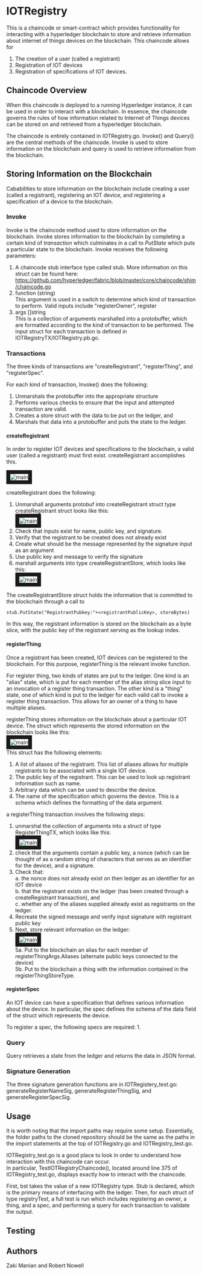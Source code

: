 # IOTRegistry

This is a chaincode or smart-contract which provides functionality for interacting with a hyperledger blockchain to store and retrieve information about internet of things devices on the blockchain. This chaincode allows for 
1. The creation of a user (called a registrant)
2. Registration of IOT devices
3. Registration of specifications of IOT devices.  


## Chaincode Overview

When this chaincode is deployed to a running Hyperledger instance, it can be used in order to interact with a blockchain. In essence, the chaincode governs the rules of how information related to Internet of Things devices can be stored on and retrieved from a hyperledger blockchain.  
  
The chaincode is entirely contained in IOTRegistry.go. Invoke() and Query() are the central methods of the chaincode. Invoke is used to store information on the blockchain and query is used to retrieve information from the blockchain.  

## Storing Information on the Blockchain

Cababilities to store information on the blockchain include creating a user (called a registrant), registering an IOT device, and registering a specification of a device to the blockchain.  

### Invoke

Invoke is the chaincode method used to store information on the blockchain. Invoke stores information to the blockchain by completing a certain kind of *transaction* which culminates in a call to *PutState* which puts a particular state to the blockchain. Invoke receives the following parameters:
1. A chaincode stub interface type called stub. More information on this struct can be found here: https://github.com/hyperledger/fabric/blob/master/core/chaincode/shim/chaincode.go
2. function (string)  
This argument is used in a switch to determine which kind of transaction to perform. Valid inputs include "registerOwner", register  
3. args []string  
This is a collection of arguments marshalled into a protobuffer, which are formatted according to the kind of transaction to be performed. The input struct for each transaction is defined in IOTRegistryTX/IOTRegistry.pb.go.  

### Transactions
The three kinds of transactions are "createRegistrant", "registerThing", and "registerSpec".  

For each kind of transaction, Invoke() does the following:  
1. Unmarshals the protobuffer into the appropriate structure  
2. Performs various checks to ensure that the input and attempted transaction are valid.  
3. Creates a store struct with the data to be put on the ledger, and  
4. Marshals that data into a protobuffer and puts the state to the ledger.  

#### createRegistrant
In order to register IOT devices and specifications to the blockchain, a valid user (called a registrant) must first exist. createRegistrant accomplishes this.    

<img src="https://github.com/InternetofTrustedThings/IOTRegistry/blob/master/images/createRegistrant.png" 
alt="main" border="10"/>

createRegistrant does the following:
1. Unmarshall arguments protobuf into createRegistrant struct type
	createRegistrant struct looks like this:  
<img src="https://github.com/InternetofTrustedThings/IOTRegistry/blob/master/images/createRegistrantTX.png" 
alt="main" border="10"/>
2. Check that inputs exist for name, public key, and signature.
3. Verify that the registrant to be created does not already exist
4. Create what should be the message represented by the signature input as an argument
5. Use public key and message to verify the signature
6. marshall arguments into type createRegistrantStore, which looks like this:  
<img src="https://github.com/InternetofTrustedThings/IOTRegistry/blob/master/images/createRegistrantStore.png" 
alt="main" border="10"/>  

The createRegistrantStore struct holds the information that is committed to the blockchain through a call to 
```
stub.PutState("RegistrantPubkey:"+<registrantPublicKey>, storeBytes)
```
In this way, the registrant information is stored on the blockchain as a byte slice, with the public key of the registrant serving as the lookup index.  

#### registerThing

Once a registrant has been created, IOT devices can be registered to the blockchain. For this purpose, registerThing is the relevant invoke function.

For register thing, two kinds of states are put to the ledger. One kind is an "alias" state, which  is put for each member of the alias string slice input to an invocation of a register thing transaction. The other kind is a "thing" state, one of which kind is put to the ledger for each valid call to invoke  a register thing transaction. This allows for an owner of a thing to have multiple aliases.  

registerThing stores information on the blockchain about a particular IOT device. The struct which represents the stored information on the blockchain looks like this:  
<img src="https://github.com/InternetofTrustedThings/IOTRegistry/blob/master/images/registerThingStore.png" 
alt="main" border="10"/>  
This struct has the following elements:
1. A list of aliases of the registrant. This list of aliases allows for multiple registrants to be associated with a single IOT device.
2. The public key of the registrant. This can be used to look up registrant information such as name.
3. Arbitrary data which can be used to describe the device.
4. The name of the specification which governs the device. This is a schema which defines the formatting of the data argument.

a registerThing transaction involves the following steps:
1. unmarshal the collection of arguments into a struct of type RegisterThingTX, which looks like this:  
<img src="https://github.com/InternetofTrustedThings/IOTRegistry/blob/master/images/registerThingTX.png" 
alt="main" border="10"/>  
2. check that the arguments contain a public key, a nonce (which can be thought of as a random string of characters that serves as an identifier for the device), and a signature.
3. Check that:  
	a. the nonce does not already exist on then ledger as an identifier for an IOT device  
	b. that the registrant exists on the ledger (has been created through a createRegistrant transaction), and  
	c. whether any of the aliases supplied already exist as registrants on the ledger.
4. Recreate the signed message and verify input signature with registrant public key
5. Next, store relevant information on the ledger:  
<img src="https://github.com/InternetofTrustedThings/IOTRegistry/blob/master/images/registerThingStates.png" 
alt="main" border="10"/>  
5a. Put to the blockchain an alias for each member of registerThingArgs.Aliases (alternate public keys connected to the device)  
5b. Put to the blockchain a thing with the information contained in the registerThingStoreType.


#### registerSpec

An IOT device can have a specification that defines various information about the device. In particular, the spec defines the schema of the data field of the struct which represents the device.

To register a spec, the following specs are required:
1. 

### Query
Query retrieves a state from the ledger and returns the data in JSON format.  
  
### Signature Generation
The three signature generation functions are in IOTRegistery_test.go:  
generateRegisterNameSig, generateRegisterThingSig, and generateRegisterSpecSig.  
  
## Usage

It is worth noting that the import paths may require some setup. Essentially, the folder paths to the cloned repository should be the same as the paths in the import statements at the top of IOTRegistry.go and IOTRegistry_test.go.  
  
IOTRegistry_test.go is a good place to look in order to understand how interaction with this chaincode can occur.  
In particular, TestIOTRegistryChaincode(), located around line 375 of IOTRegistry_test.go, displays exactly how to interact with the chaincode.  
  
First, bst takes the value of a new IOTRegistry type. Stub is declared, which is the primary means of interfacing with the ledger. Then, for each struct of type registryTest, a full test is run which includes registering an owner, a thing, and a spec, and performing a query for each transaction to validate the output.  
  

## Testing

## Authors

Zaki Manian and Robert Nowell

 


 
